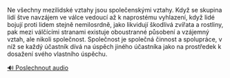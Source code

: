 
Ne všechny mezilidské vztahy jsou společenskými vztahy. Když se skupina lidí štve navzájem ve válce vedoucí až k naprostému vyhlazení, když lidé bojují proti lidem stejně nemilosrdně, jako likvidují škodlivá zvířata a rostliny, pak mezi válčícími stranami existuje oboustranné působení a vzájemný vztah, ale nikoli společnost. Společnost je společná činnost a spolupráce, v níž se každý účastník dívá na úspěch jiného účastníka jako na prostředek k dosažení svého vlastního úspěchu.

[🔊 Poslechnout audio](/data/7-paragraphs/audio/chapter_37/para_008-Ne-vechny-mezilidsk-vztahy-jsou-spoleenskmi-vz.mp3)
